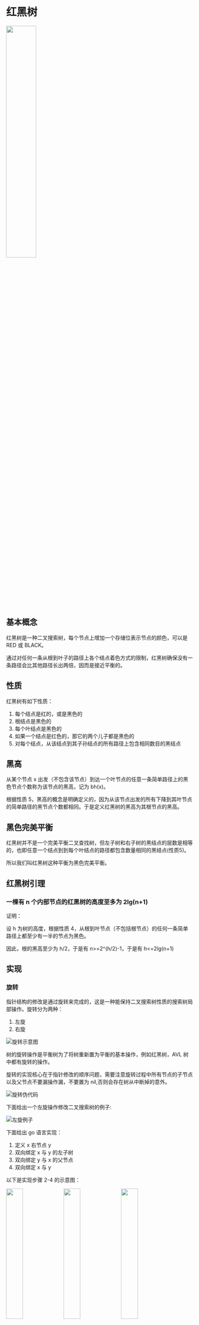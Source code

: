# 红黑树

<img src="https://cnymw.github.io/GolangStudy/docs/img/数据结构-红黑树-简单红黑树.png" width="40%"/>

## 基本概念

红黑树是一种二叉搜索树，每个节点上增加一个存储位表示节点的颜色，可以是 RED 或 BLACK。

通过对任何一条从根到叶子的路径上各个结点着色方式的限制，红黑树确保没有一条路径会比其他路径长出两倍，因而是接近平衡的。

## 性质

红黑树有如下性质：

1. 每个结点是红的，或是黑色的
2. 根结点是黑色的
3. 每个叶结点是黑色的
4. 如果一个结点是红色的，那它的两个儿子都是黑色的
5. 对每个结点，从该结点到其子孙结点的所有路径上包含相同数目的黑结点

## 黑高

从某个节点 x 出发（不包含该节点）到达一个叶节点的任意一条简单路径上的黑色节点个数称为该节点的黑高，记为 bh(x)。

根据性质 5，黑高的概念是明确定义的，因为从该节点出发的所有下降到其叶节点的简单路径的黑节点个数都相同。于是定义红黑树的黑高为其根节点的黑高。

## 黑色完美平衡

红黑树并不是一个完美平衡二叉查找树，但左子树和右子树的黑结点的层数是相等的，也即任意一个结点到到每个叶结点的路径都包含数量相同的黑结点(性质5)。

所以我们叫红黑树这种平衡为黑色完美平衡。

## 红黑树引理

### 一棵有 n 个内部节点的红黑树的高度至多为 2lg(n+1)

证明：

设 h 为树的高度，根据性质 4，从根到叶节点（不包括根节点）的任何一条简单路径上都至少有一半的节点为黑色。

因此，根的黑高至少为 h/2，于是有 n>=2^(h/2)-1，于是有 h<=2lg(n+1)

## 实现

### 旋转

指针结构的修改是通过旋转来完成的，这是一种能保持二叉搜索树性质的搜索树局部操作。旋转分为两种：

1. 左旋
2. 右旋

![旋转示意图](https://cnymw.github.io/GolangStudy/docs/img/数据结构-红黑树-旋转示意图.png)

树的旋转操作是平衡树为了将树重新置为平衡的基本操作，例如红黑树，AVL 树中都有旋转的操作。

旋转的实现核心在于指针修改的顺序问题，需要注意旋转过程中所有节点的子节点以及父节点不要漏操作漏，不要置为 nil,否则会存在树从中断掉的意外。

![旋转伪代码](https://cnymw.github.io/GolangStudy/docs/img/数据结构-红黑树-旋转伪代码.png)

下面给出一个左旋操作修改二叉搜索树的例子:

![左旋例子](https://cnymw.github.io/GolangStudy/docs/img/数据结构-红黑树-左旋例子.png)

下面给出 go 语言实现：

1. 定义 x 右节点 y
2. 双向绑定 x 与 y 的左子树
3. 双向绑定 y 与 x 的父节点
4. 双向绑定 x 与 y

以下是实现步骤 2-4 的示意图：


<img src="https://cnymw.github.io/GolangStudy/docs/img/数据结构-红黑树-左旋实现2.png" width="30%"/>

<img src="https://cnymw.github.io/GolangStudy/docs/img/数据结构-红黑树-左旋实现3.png" width="30%"/>

<img src="https://cnymw.github.io/GolangStudy/docs/img/数据结构-红黑树-左旋实现4.png" width="30%"/>


```go
type Node struct {
	Key    int
	Left   *Node
	Right  *Node
	Parent *Node
}

func NewEmptyNode(v int) *Node {
	return &Node{Key: v}
}

type RedBlackTree struct {
	Root *Node
}

func (tree *RedBlackTree) leftRotate(x *Node) {
	// 设置 y 为 x 的右子树
	y := x.Right

	// 双向绑定 x 与 y 左子树 y.Left
	x.Right = y.Left
	if y.Left != nil {
		y.Left.Parent = x
	}

	// 双向绑定 y 与 x 父节点 x.Parent
	y.Parent = x.Parent
	if x.Parent == nil {
		tree.Root = y
	} else if x.Parent.Left == x {
		x.Parent.Left = y
	} else {
		x.Parent.Right = y
	}

	// 目前 y.Left 仍然为老的左子树，需要重新与 x 进行绑定，双向绑定 x 与 y 左子树 y.Left
	y.Left = x
	x.Parent = y
}

```

### 插入

可以先看一下红黑树插入逻辑的伪代码：

![插入伪代码](https://cnymw.github.io/GolangStudy/docs/img/数据结构-红黑树-插入伪代码.png)

对比一下二叉树搜索树的插入逻辑与红黑树的插入逻辑可以看出有以下几点不同：

1. TREE-INSERT 内的所有 NIL 都被 T.nil 代替
2. RB-INSERT 的第 14-15 行置 z.left 和 z.right 为 T.nil，以保持合理的树结构
3. 在第 16 行 将 z 着为红色
4. 因为将 z 着为红色可能违反其中的一条红黑性质，所以在 RB-INSERT 的第 17 行中调用 RB-INSERT-FIXUP（T，z）来保持红黑性质

下面看看修复红黑树的伪代码：

![修复树伪代码](https://cnymw.github.io/GolangStudy/docs/img/数据结构-红黑树-修复树伪代码.png)

总结一下插入以及修复的场景如下表所示：



## 参考资料

- [30张图带你彻底理解红黑树](https://www.jianshu.com/p/e136ec79235c)
